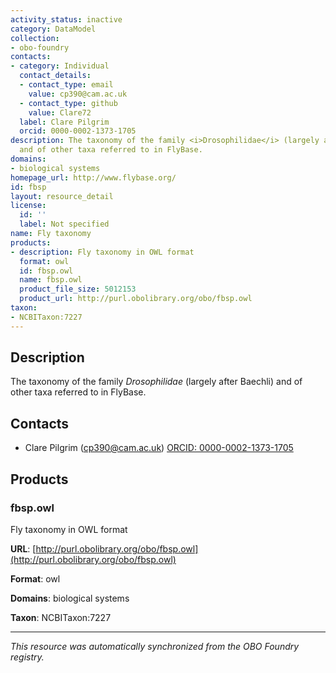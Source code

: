 ```yaml
---
activity_status: inactive
category: DataModel
collection:
- obo-foundry
contacts:
- category: Individual
  contact_details:
  - contact_type: email
    value: cp390@cam.ac.uk
  - contact_type: github
    value: Clare72
  label: Clare Pilgrim
  orcid: 0000-0002-1373-1705
description: The taxonomy of the family <i>Drosophilidae</i> (largely after Baechli)
  and of other taxa referred to in FlyBase.
domains:
- biological systems
homepage_url: http://www.flybase.org/
id: fbsp
layout: resource_detail
license:
  id: ''
  label: Not specified
name: Fly taxonomy
products:
- description: Fly taxonomy in OWL format
  format: owl
  id: fbsp.owl
  name: fbsp.owl
  product_file_size: 5012153
  product_url: http://purl.obolibrary.org/obo/fbsp.owl
taxon:
- NCBITaxon:7227
---
```

## Description

The taxonomy of the family <i>Drosophilidae</i> (largely after Baechli) and of other taxa referred to in FlyBase.

## Contacts

- Clare Pilgrim (cp390@cam.ac.uk) [ORCID: 0000-0002-1373-1705](https://orcid.org/0000-0002-1373-1705)

## Products

### fbsp.owl

Fly taxonomy in OWL format

**URL**: [http://purl.obolibrary.org/obo/fbsp.owl](http://purl.obolibrary.org/obo/fbsp.owl)

**Format**: owl

**Domains**: biological systems

**Taxon**: NCBITaxon:7227

---

*This resource was automatically synchronized from the OBO Foundry registry.*